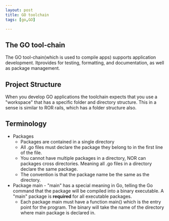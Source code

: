 ```yaml
---
layout: post
title: GO toolchain  
tags: [go,GO]

---
```


## The GO tool-chain
The GO tool-chain(which is used to compile apps) supports application development.  Itprovides for testing, formatting, and documentation, as well as package management.

## Project Structure
When you develop GO applications the toolchain expects that you use a "workspace" that has a specific folder and directory structure.  This in a sense is similar to ROR rails, which has a folder structure also.

## Terminology 
* Packages
  * Packages are contained in a single directory
  * All .go files must declare the package they belong to in the first line of the file.
  * You cannot have multiple packages in a directory, NOR can packages cross directories.  Meaning all .go files in a directory declare the same package.
  * The convention is that the package name be the same as the directory.
* Package main - "main" has a special meaning in Go, telling the Go command that the package will be compiled into a binary executable.  A "main" package is **required** for all executable packages.
  * Each package main must have a function main() which is the entry point for the program.   The binary will take the name of the directory where main package is declared in.
  




